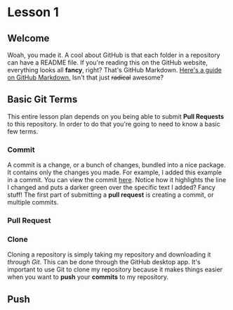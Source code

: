 # Lesson 1
## Welcome
Woah, you made it. A cool about GitHub is that each folder in a repository can have a README file. If you're reading this on the GitHub website, everything looks all **fancy**, right? That's GitHub Markdown. [Here's a guide on GitHub Markdown.](https://guides.github.com/features/mastering-markdown/) Isn't that just ~~radical~~ awesome?

## Basic Git Terms
This entire lesson plan depends on you being able to submit **Pull Requests** to this repository. In order to do that you're going to need to know a basic few terms.

### Commit
A commit is a change, or a bunch of changes, bundled into a nice package. It contains only the changes you made. For example, I added this example in a commit. You can view the commit [here](https://github.com/MayBeTall/MayBeTeaching/commit/eb5b3cbdd5b87dfb7d529d817e7d44913f0159a8). Notice how it highlights the line I changed and puts a darker green over the specific text I added? Fancy stuff! The first part of submitting a **pull request** is creating a commit, or multiple commits.

### Pull Request


### Clone
Cloning a repository is simply taking my repository and downloading it *through Git*. This can be done through the GitHub desktop app. It's important to use Git to clone my repository because it makes things easier when you want to **push** your **commits** to my repository.


## Push

